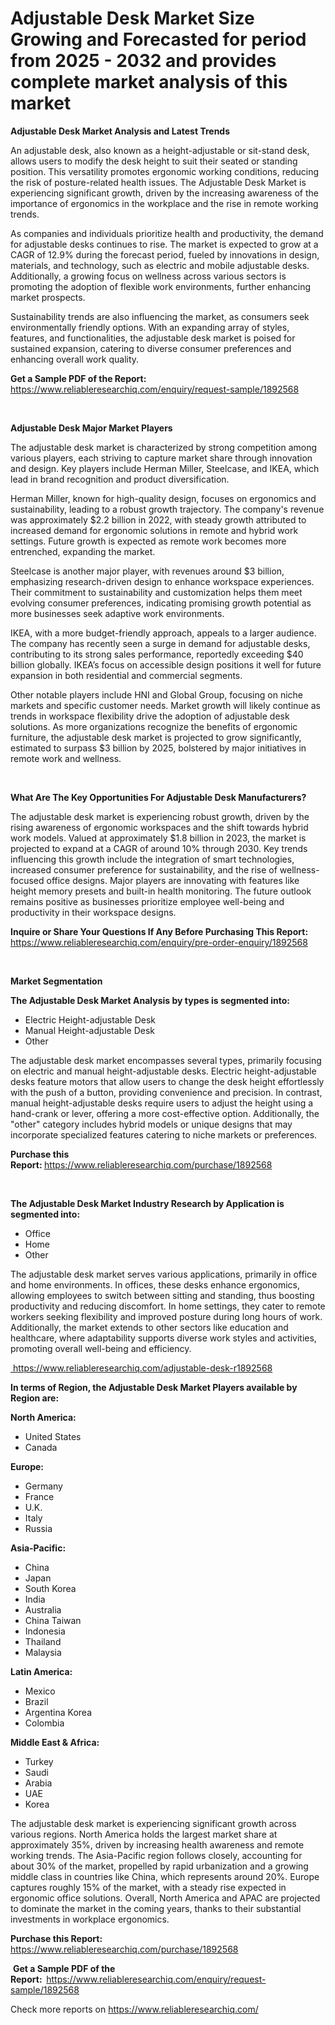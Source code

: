 <p><h1>Adjustable Desk Market Size Growing and Forecasted for period from 2025 - 2032 and provides complete market analysis of this market</h1></p><p><strong>Adjustable Desk Market Analysis and Latest Trends</strong></p>
<p><p>An adjustable desk, also known as a height-adjustable or sit-stand desk, allows users to modify the desk height to suit their seated or standing position. This versatility promotes ergonomic working conditions, reducing the risk of posture-related health issues. The Adjustable Desk Market is experiencing significant growth, driven by the increasing awareness of the importance of ergonomics in the workplace and the rise in remote working trends. </p><p>As companies and individuals prioritize health and productivity, the demand for adjustable desks continues to rise. The market is expected to grow at a CAGR of 12.9% during the forecast period, fueled by innovations in design, materials, and technology, such as electric and mobile adjustable desks. Additionally, a growing focus on wellness across various sectors is promoting the adoption of flexible work environments, further enhancing market prospects. </p><p>Sustainability trends are also influencing the market, as consumers seek environmentally friendly options. With an expanding array of styles, features, and functionalities, the adjustable desk market is poised for sustained expansion, catering to diverse consumer preferences and enhancing overall work quality.</p></p>
<p><strong>Get a Sample PDF of the Report:&nbsp;</strong> <a href="https://www.reliableresearchiq.com/enquiry/request-sample/1892568?utm_campaign=99&utm_medium=2&utm_source=Github&utm_content=ia&utm_term=14012025&utm_id=adjustable-desk">https://www.reliableresearchiq.com/enquiry/request-sample/1892568</a></p>
<p>&nbsp;</p>
<p><strong>Adjustable Desk Major Market Players</strong></p>
<p><p>The adjustable desk market is characterized by strong competition among various players, each striving to capture market share through innovation and design. Key players include Herman Miller, Steelcase, and IKEA, which lead in brand recognition and product diversification. </p><p>Herman Miller, known for high-quality design, focuses on ergonomics and sustainability, leading to a robust growth trajectory. The company's revenue was approximately $2.2 billion in 2022, with steady growth attributed to increased demand for ergonomic solutions in remote and hybrid work settings. Future growth is expected as remote work becomes more entrenched, expanding the market.</p><p>Steelcase is another major player, with revenues around $3 billion, emphasizing research-driven design to enhance workspace experiences. Their commitment to sustainability and customization helps them meet evolving consumer preferences, indicating promising growth potential as more businesses seek adaptive work environments.</p><p>IKEA, with a more budget-friendly approach, appeals to a larger audience. The company has recently seen a surge in demand for adjustable desks, contributing to its strong sales performance, reportedly exceeding $40 billion globally. IKEA’s focus on accessible design positions it well for future expansion in both residential and commercial segments.</p><p>Other notable players include HNI and Global Group, focusing on niche markets and specific customer needs. Market growth will likely continue as trends in workspace flexibility drive the adoption of adjustable desk solutions. As more organizations recognize the benefits of ergonomic furniture, the adjustable desk market is projected to grow significantly, estimated to surpass $3 billion by 2025, bolstered by major initiatives in remote work and wellness.</p></p>
<p>&nbsp;</p>
<p><strong>What Are The Key Opportunities For Adjustable Desk Manufacturers?</strong></p>
<p><p>The adjustable desk market is experiencing robust growth, driven by the rising awareness of ergonomic workspaces and the shift towards hybrid work models. Valued at approximately $1.8 billion in 2023, the market is projected to expand at a CAGR of around 10% through 2030. Key trends influencing this growth include the integration of smart technologies, increased consumer preference for sustainability, and the rise of wellness-focused office designs. Major players are innovating with features like height memory presets and built-in health monitoring. The future outlook remains positive as businesses prioritize employee well-being and productivity in their workspace designs.</p></p>
<p><strong>Inquire or Share Your Questions If Any Before Purchasing This Report:</strong> <a href="https://www.reliableresearchiq.com/enquiry/pre-order-enquiry/1892568?utm_campaign=99&utm_medium=2&utm_source=Github&utm_content=ia&utm_term=14012025&utm_id=adjustable-desk">https://www.reliableresearchiq.com/enquiry/pre-order-enquiry/1892568</a></p>
<p>&nbsp;</p>
<p><strong>Market Segmentation</strong></p>
<p><strong>The Adjustable Desk Market Analysis by types is segmented into:</strong></p>
<p><ul><li>Electric Height-adjustable Desk</li><li>Manual Height-adjustable Desk</li><li>Other</li></ul></p>
<p><p>The adjustable desk market encompasses several types, primarily focusing on electric and manual height-adjustable desks. Electric height-adjustable desks feature motors that allow users to change the desk height effortlessly with the push of a button, providing convenience and precision. In contrast, manual height-adjustable desks require users to adjust the height using a hand-crank or lever, offering a more cost-effective option. Additionally, the "other" category includes hybrid models or unique designs that may incorporate specialized features catering to niche markets or preferences.</p></p>
<p><strong>Purchase this Report:&nbsp;</strong><a href="https://www.reliableresearchiq.com/purchase/1892568?utm_campaign=99&utm_medium=2&utm_source=Github&utm_content=ia&utm_term=14012025&utm_id=adjustable-desk">https://www.reliableresearchiq.com/purchase/1892568</a></p>
<p>&nbsp;</p>
<p><strong>The Adjustable Desk Market Industry Research by Application is segmented into:</strong></p>
<p><ul><li>Office</li><li>Home</li><li>Other</li></ul></p>
<p><p>The adjustable desk market serves various applications, primarily in office and home environments. In offices, these desks enhance ergonomics, allowing employees to switch between sitting and standing, thus boosting productivity and reducing discomfort. In home settings, they cater to remote workers seeking flexibility and improved posture during long hours of work. Additionally, the market extends to other sectors like education and healthcare, where adaptability supports diverse work styles and activities, promoting overall well-being and efficiency.</p></p>
<p><a href="https://www.reliableresearchiq.com/adjustable-desk-r1892568?utm_campaign=99&utm_medium=2&utm_source=Github&utm_content=ia&utm_term=14012025&utm_id=adjustable-desk">&nbsp;https://www.reliableresearchiq.com/adjustable-desk-r1892568</a></p>
<p><strong>In terms of Region, the Adjustable Desk Market Players available by Region are:</strong></p>
<p>
    <p> <strong> North America: </strong>
        <ul>
            <li>United States</li>
            <li>Canada</li>
        </ul>
        </p> 
    <p> <strong> Europe: </strong>
        <ul>
            <li>Germany</li>
            <li>France</li>
            <li>U.K.</li>
            <li>Italy</li>
            <li>Russia</li>
        </ul>
        </p> 
    <p> <strong> Asia-Pacific: </strong>
        <ul>
            <li>China</li>
            <li>Japan</li>
            <li>South Korea</li>
            <li>India</li>
            <li>Australia</li>
            <li>China Taiwan</li>
            <li>Indonesia</li>
            <li>Thailand</li>
            <li>Malaysia</li>
        </ul>
        </p> 
    <p> <strong> Latin America: </strong>
        <ul>
            <li>Mexico</li>
            <li>Brazil</li>
            <li>Argentina Korea</li>
            <li>Colombia</li>
        </ul>
        </p> 
    <p> <strong> Middle East & Africa: </strong>
        <ul>
            <li>Turkey</li>
            <li>Saudi</li>
            <li>Arabia</li>
            <li>UAE</li>
            <li>Korea</li>
        </ul>
    </p>
    </p>
<p><p>The adjustable desk market is experiencing significant growth across various regions. North America holds the largest market share at approximately 35%, driven by increasing health awareness and remote working trends. The Asia-Pacific region follows closely, accounting for about 30% of the market, propelled by rapid urbanization and a growing middle class in countries like China, which represents around 20%. Europe captures roughly 15% of the market, with a steady rise expected in ergonomic office solutions. Overall, North America and APAC are projected to dominate the market in the coming years, thanks to their substantial investments in workplace ergonomics.</p></p>
<p><strong>Purchase this Report: </strong><a href="https://www.reliableresearchiq.com/purchase/1892568?utm_campaign=99&utm_medium=2&utm_source=Github&utm_content=ia&utm_term=14012025&utm_id=adjustable-desk">https://www.reliableresearchiq.com/purchase/1892568</a></p>
<p>&nbsp;<strong>Get a Sample PDF of the Report:&nbsp;&nbsp;</strong><a href="https://www.reliableresearchiq.com/enquiry/request-sample/1892568?utm_campaign=99&utm_medium=2&utm_source=Github&utm_content=ia&utm_term=14012025&utm_id=adjustable-desk">https://www.reliableresearchiq.com/enquiry/request-sample/1892568</a></p>
<p><strong></strong></p>
<p>Check more reports on <a href="https://www.reliableresearchiq.com/?utm_campaign=99&utm_medium=2&utm_source=Github&utm_content=ia&utm_term=14012025&utm_id=adjustable-desk">https://www.reliableresearchiq.com/</a></p>